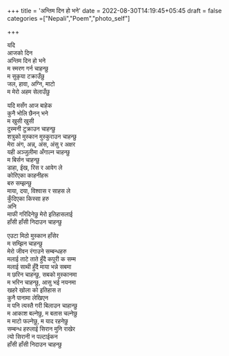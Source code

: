 +++
title = 'अन्तिम दिन हो भने'
date = 2022-08-30T14:19:45+05:45
draft = false
categories =["Nepali","Poem","photo_self"]

+++


यदि  
आजको दिन  
अन्तिम दिन हो भने  
म स्मरण गर्न चाहन्छु  
म सुकृया टक्राउँछु  
जल, हावा, अग्नि, माटो  
म मेरो अहम सेलाउँछु  
  
यदि मसँग आज बाहेक  
कुनै भोलि छैनन् भने  
म खुसी खुसी   
दुस्मनी टुक्राउन चाहन्छु  
शत्रुको मुस्कान मुस्कुराउन चाहन्छु  
मेरा अंग, अन्न्,  अंस, अंसु र अक्षर   
यही अञ्जुलीमा  अँगाल्न चाहन्छु   
म बिर्सन चाहन्छु  
डाहा, ईख, रिस र आवेग ले  
कोरिएका काहनीहरू  
बरु सम्झन्छु  
माया, दया, विश्वास र साहस ले  
कुँदिएका  किस्सा हरु  
अनि  
माफी गरिदिनेछु मेरो इतिहासलाई  
हाँसी हाँसी निदाउन चाहन्छु   
  
एउटा मिठो मुस्कान हाँसेर  
म सम्झिन  चाहन्छु  
मेरो जीवन रंगाउने सम्बन्धहरु  
मलाई ताटे ताते हुँदै कपुरी क सम्म  
मलाई साथी हुँदै माया भन्ने सबमा  
म छरिन चाहन्छु, सबको मुस्कानमा  
म भरिन चाहन्छु, आसु भई नयनमा  
खहरे खोला को इतिहास त  
कुनै पानामा लेखिएन  
म पनि त्यस्तै गरी बिलाउन चाहान्छु  
म आकाश बल्नेछु, म बतास चल्नेछु  
म माटो फल्नेछु, म याद रहनेछु  
सम्बन्ध हरुलाई सिरान मुनि राखेर  
त्यो सिरानी न पल्टाईकन  
हाँसी हाँसी निदाउन चाहन्छु  